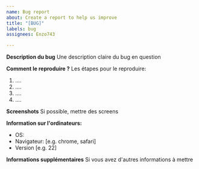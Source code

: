 ```yaml
---
name: Bug report
about: Create a report to help us improve
title: "[BUG]"
labels: bug
assignees: Enzo743

---
```


**Description du bug**
Une description claire du bug en question

**Comment le reproduire ?**
Les étapes pour le reproduire:
1. ....
2. ....
3. ....
4. ....

**Screenshots**
Si possible, mettre des screens

**Information sur l'ordinateurs:**
 - OS:
 - Navigateur: [e.g. chrome, safari]
 - Version [e.g. 22]

**Informations supplémentaires**
Si vous avez d'autres informations à mettre
